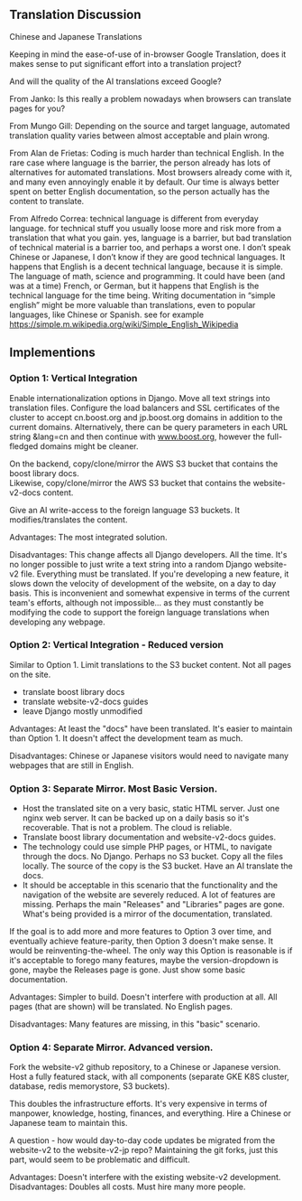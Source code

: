 
## Translation Discussion

Chinese and Japanese Translations  

Keeping in mind the ease-of-use of in-browser Google Translation, does it makes sense to put significant effort into a translation project?

 And will the quality of the AI translations exceed Google?

From Janko:
Is this really a problem nowadays when browsers can translate pages for you?

From Mungo Gill:
Depending on the source and target language, automated translation quality varies between almost acceptable and plain wrong.

From Alan de Frietas:
Coding is much harder than technical English. In the rare case where language is the barrier, the person already has lots of alternatives for automated translations. Most browsers already come with it, and many even annoyingly enable it by default. Our time is always better spent on better English documentation, so the person actually has the content to translate.

From Alfredo Correa:
technical language is different from everyday language. for technical stuff you usually loose more and risk more from a translation that what you gain. yes, language is a barrier, but bad translation of technical material is a barrier too, and perhaps a worst one.
I don’t speak Chinese or Japanese, I don’t know if they are good technical languages. It happens that English is a decent technical language, because it is simple. The language of math, science and programming. It could have been (and was at a time) French, or German, but it happens that English is the technical language for the time being.
Writing documentation in “simple english” might be more valuable than translations, even to popular languages, like Chinese or Spanish. see for example https://simple.m.wikipedia.org/wiki/Simple_English_Wikipedia

## Implementions

### Option 1: Vertical Integration

Enable internationalization options in Django. Move all text strings into translation files. Configure the load balancers and SSL certificates of the cluster to accept cn.boost.org and jp.boost.org domains in addition to the current domains. Alternatively, there can be query parameters in each URL string &lang=cn and then continue with www.boost.org, however the full-fledged domains might be cleaner.  

On the backend, copy/clone/mirror the AWS S3 bucket that contains the boost library docs.  
Likewise, copy/clone/mirror the AWS S3 bucket that contains the website-v2-docs content.

Give an AI write-access to the foreign language S3 buckets. It modifies/translates the content.

Advantages: The most integrated solution.  

Disadvantages: This change affects all Django developers. All the time. It's no longer possible to just write a text string into a random Django website-v2 file. Everything must be translated. If you're developing a new feature, it slows down the velocity of development of the website, on a day to day basis. This is inconvenient and somewhat expensive in terms of the current team's efforts, although not impossible...  as they must constantly be modifying the code to support the foreign language translations when developing any webpage.  

### Option 2: Vertical Integration - Reduced version

Similar to Option 1. Limit translations to the S3 bucket content. Not all pages on the site.   
- translate boost library docs  
- translate website-v2-docs guides  
- leave Django mostly unmodified

Advantages: At least the "docs" have been translated. It's easier to maintain than Option 1. It doesn't affect the development team as much.  

Disadvantages: Chinese or Japanese visitors would need to navigate many webpages that are still in English.  

### Option 3: Separate Mirror. Most Basic Version.

- Host the translated site on a very basic, static HTML server. Just one nginx web server. It can be backed up on a daily basis so it's recoverable. That is not a problem.  The cloud is reliable.
- Translate boost library documentation and website-v2-docs guides.  
- The technology could use simple PHP pages, or HTML, to navigate through the docs. No Django. Perhaps no S3 bucket. Copy all the files locally. The source of the copy is the S3 bucket. Have an AI translate the docs.
- It should be acceptable in this scenario that the functionality and the navigation of the website are severely reduced. A lot of features are missing. Perhaps the main "Releases" and "Libraries" pages are gone. What's being provided is a mirror of the documentation, translated.  

If the goal is to add more and more features to Option 3 over time, and eventually achieve feature-parity, then Option 3 doesn't make sense. It would be reinventing-the-wheel. The only way this Option is reasonable is if it's acceptable to forego many features, maybe the version-dropdown is gone, maybe the Releases page is gone. Just show some basic documentation.

Advantages: Simpler to build. Doesn't interfere with production at all. All pages (that are shown) will be translated. No English pages.      

Disadvantages: Many features are missing, in this "basic" scenario.

### Option 4: Separate Mirror. Advanced version.

Fork the website-v2 github repository, to a Chinese or Japanese version. Host a fully featured stack, with all components (separate GKE K8S cluster, database, redis memorystore, S3 buckets).

This doubles the infrastructure efforts. It's very expensive in terms of manpower, knowledge, hosting, finances, and everything. Hire a Chinese or Japanese team to maintain this.    

A question - how would day-to-day code updates be migrated from the website-v2 to the website-v2-jp repo? Maintaining the git forks, just this part, would seem to be problematic and difficult.    

Advantages: Doesn't interfere with the existing website-v2 development.  
Disadvantages: Doubles all costs. Must hire many more people.   

